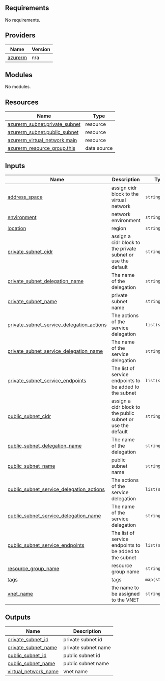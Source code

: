 <!-- BEGIN_TF_DOCS -->
## Requirements

No requirements.

## Providers

| Name | Version |
|------|---------|
| <a name="provider_azurerm"></a> [azurerm](#provider\_azurerm) | n/a |

## Modules

No modules.

## Resources

| Name | Type |
|------|------|
| [azurerm_subnet.private_subnet](https://registry.terraform.io/providers/hashicorp/azurerm/latest/docs/resources/subnet) | resource |
| [azurerm_subnet.public_subnet](https://registry.terraform.io/providers/hashicorp/azurerm/latest/docs/resources/subnet) | resource |
| [azurerm_virtual_network.main](https://registry.terraform.io/providers/hashicorp/azurerm/latest/docs/resources/virtual_network) | resource |
| [azurerm_resource_group.this](https://registry.terraform.io/providers/hashicorp/azurerm/latest/docs/data-sources/resource_group) | data source |

## Inputs

| Name | Description | Type | Default | Required |
|------|-------------|------|---------|:--------:|
| <a name="input_address_space"></a> [address\_space](#input\_address\_space) | assign cidr block to the virtual network | `string` | `"172.24.0.0/16"` | no |
| <a name="input_environment"></a> [environment](#input\_environment) | network environment | `string` | n/a | yes |
| <a name="input_location"></a> [location](#input\_location) | region | `string` | n/a | yes |
| <a name="input_private_subnet_cidr"></a> [private\_subnet\_cidr](#input\_private\_subnet\_cidr) | assign a cidr block to the private subnet or use the default | `string` | `"172.24.1.0/24"` | no |
| <a name="input_private_subnet_delegation_name"></a> [private\_subnet\_delegation\_name](#input\_private\_subnet\_delegation\_name) | The name of the delegation | `string` | `""` | no |
| <a name="input_private_subnet_name"></a> [private\_subnet\_name](#input\_private\_subnet\_name) | private subnet name | `string` | `"corp_private_subnet"` | no |
| <a name="input_private_subnet_service_delegation_actions"></a> [private\_subnet\_service\_delegation\_actions](#input\_private\_subnet\_service\_delegation\_actions) | The actions of the service delegation | `list(string)` | `[]` | no |
| <a name="input_private_subnet_service_delegation_name"></a> [private\_subnet\_service\_delegation\_name](#input\_private\_subnet\_service\_delegation\_name) | The name of the service delegation | `string` | `""` | no |
| <a name="input_private_subnet_service_endpoints"></a> [private\_subnet\_service\_endpoints](#input\_private\_subnet\_service\_endpoints) | The list of service endpoints to be added to the subnet | `list(string)` | `[]` | no |
| <a name="input_public_subnet_cidr"></a> [public\_subnet\_cidr](#input\_public\_subnet\_cidr) | assign a cidr block to the public subnet or use the default | `string` | `"172.24.2.0/24"` | no |
| <a name="input_public_subnet_delegation_name"></a> [public\_subnet\_delegation\_name](#input\_public\_subnet\_delegation\_name) | The name of the delegation | `string` | `""` | no |
| <a name="input_public_subnet_name"></a> [public\_subnet\_name](#input\_public\_subnet\_name) | public subnet name | `string` | `"corp_public_subnet"` | no |
| <a name="input_public_subnet_service_delegation_actions"></a> [public\_subnet\_service\_delegation\_actions](#input\_public\_subnet\_service\_delegation\_actions) | The actions of the service delegation | `list(string)` | `[]` | no |
| <a name="input_public_subnet_service_delegation_name"></a> [public\_subnet\_service\_delegation\_name](#input\_public\_subnet\_service\_delegation\_name) | The name of the service delegation | `string` | `""` | no |
| <a name="input_public_subnet_service_endpoints"></a> [public\_subnet\_service\_endpoints](#input\_public\_subnet\_service\_endpoints) | The list of service endpoints to be added to the subnet | `list(string)` | `[]` | no |
| <a name="input_resource_group_name"></a> [resource\_group\_name](#input\_resource\_group\_name) | resource group name | `string` | n/a | yes |
| <a name="input_tags"></a> [tags](#input\_tags) | tags | `map(string)` | n/a | yes |
| <a name="input_vnet_name"></a> [vnet\_name](#input\_vnet\_name) | the name to be assigned to the VNET | `string` | n/a | yes |

## Outputs

| Name | Description |
|------|-------------|
| <a name="output_private_subnet_id"></a> [private\_subnet\_id](#output\_private\_subnet\_id) | private subnet id |
| <a name="output_private_subnet_name"></a> [private\_subnet\_name](#output\_private\_subnet\_name) | private subnet name |
| <a name="output_public_subnet_id"></a> [public\_subnet\_id](#output\_public\_subnet\_id) | public subnet id |
| <a name="output_public_subnet_name"></a> [public\_subnet\_name](#output\_public\_subnet\_name) | public subnet name |
| <a name="output_virtual_network_name"></a> [virtual\_network\_name](#output\_virtual\_network\_name) | vnet name |
<!-- END_TF_DOCS -->